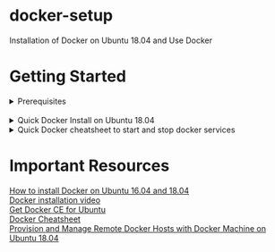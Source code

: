 # docker-setup

Installation of Docker on Ubuntu 18.04 and Use Docker

# Getting Started
<details>
<summary>Prerequisites</summary>
One Ubuntu 18.04 server set up with a non-root user with sudo privileges and a basic firewall configuration
</details>
<br>

<details>
<summary>Quick Docker Install on Ubuntu 18.04</summary>
  <h5> Step 1 — Installing Docker </h5>
The Docker installation package available in the official Ubuntu 18.04 repository may not be the latest version. To get this latest version, install Docker from the official Docker repository. This section shows you how to do just that.
First, in order to ensure the downloads are valid, add the GPG key for the official Docker repository to your system:
  <br>

$ curl -fsSL https://download.docker.com/linux/ubuntu/gpg | sudo apt-key add -

<br>
Add the Docker repository to APT sources 
<br>
$ sudo add-apt-repository "deb [arch=amd64] https://download.docker.com/linux/ubuntu $(lsb_release -cs) stable"

<br>
<br>
Next, update the package database with the Docker packages from the newly added repo:
<br>
$ sudo apt-get update

<br>
<br>
Make sure you are about to install from the Docker repo instead of the default Ubuntu 18.04 repo:
<br>
$ apt-cache policy docker-ce

<br>
<br>
You should see output similar to the follow:

<img src="https://github.com/sahanasj/docker-setup/blob/master/Docker-Installation-Images/1.PNG" width="950">

<!-- ![alt text](https://github.com/sahanasj/docker-setup/blob/master/Docker-Installation-Images/1.PNG) -->

<b>Note</b>: Notice that docker-ce is not installed, but the candidate for installation is from the Docker repository for Ubuntu 16.04 (xenial).

<br>
Finally, install Docker:
<br>
$ sudo apt-get install -y docker-ce

<br>
<br>
Docker should now be installed, the daemon started, and the process enabled to start on boot. Check that it's running:
<br>
$	sudo systemctl status docker

<br>
<br>
The output should be similar to the following, showing that the service is active and running:

<img src="https://github.com/sahanasj/docker-setup/blob/master/Docker-Installation-Images/2.PNG" width="950">

<br>
Installing Docker now gives you not just the Docker service (daemon) but also the docker command line utility, or the Docker client.
<br>

<h5> Step 2 — Executing the Docker Command Without Sudo (Optional) </h5>
If you want to avoid typing sudo whenever you run the docker command, add your username to the docker group:
<br>
$	sudo usermod -aG docker ${USER}

<br>
<br>
To apply the new group membership, you can log out of the server and back in, or you can type the following:
<br>
$	su - ${USER}

<br>
<br>
You will be prompted to enter your user's password to continue. Afterwards, you can confirm that your user is now added to the docker group by typing:
<br>
$	id -nG

<br>
<br>
If you need to add a user to the docker group that you're not logged in as, declare that username explicitly using:
<br>
$	sudo usermod -aG docker username

<img src="https://github.com/sahanasj/docker-setup/blob/master/Docker-Installation-Images/3.PNG" width="950">

<h5> Step 3 — Using the Docker Command </h5>
With Docker installed and working, now's the time to become familiar with the command line utility. Using docker consists of passing it a chain of options and commands followed by arguments. The syntax takes this form:
<br>
$	docker [option] [command] [arguments]

<br>
<br>
To view all available subcommands, type:
<br>
$	docker

<br>
<br>
To view system-wide information about Docker, use:
<br>
$	docker info

<h5> Step 4 — Working with Docker Images </h5>
Docker containers are run from Docker images. By default, it pulls these images from Docker Hub, a Docker registry managed by Docker

<br>
<br>
To check whether you can access and download images from Docker Hub, type:
<br>
$	docker run hello-world

<br>
<br>
In the output, you should see the following message, which indicates that Docker is working correctly:

<img src="https://github.com/sahanasj/docker-setup/blob/master/Docker-Installation-Images/4.PNG" width="950">

<br>
You can search for images available on Docker Hub by using the docker command with the search subcommand. For example, to search for the Ubuntu image, type:
<br>
$	docker search ubuntu
<br>

<img src="https://github.com/sahanasj/docker-setup/blob/master/Docker-Installation-Images/5.PNG" width="950">

The script will crawl Docker Hub and return a listing of all images whose name matches the search string. In this case, the output will be similar to this:

</details>

<details>
<summary>Quick Docker cheatsheet to start and stop docker services</summary>

<b>Using Systemctl:</b>

$ sudo systemctl status docker
<br>
$ sudo systemctl stop docker
<br>
$ sudo systemctl start docker
<br>
$ sudo systemctl daemon-reload
<br>

[Or] 

$ sudo service docker status
<br>
$ sudo service docker stop
<br>
$ sudo service docker start
<br>

<b>Uninstall old versions</b>
<br>
Older versions of Docker were called docker or docker-engine. If these are installed, uninstall them:
<br>
$ sudo apt-get remove docker docker-engine docker.io

<b>Uninstall Docker CE</b>
<br>
Uninstall the Docker CE package:
<br>
$ sudo apt-get purge docker-ce
<br>

Images, containers, volumes, or customized configuration files on your host are not automatically removed. To delete all images, containers, and volumes:
<br>
$ sudo rm -rf /var/lib/docker
<br>
<b>Note:</b> You must delete any edited configuration files manually.
</details>

# Important Resources
[How to install Docker on Ubuntu 16.04 and 18.04](https://www.digitalocean.com/community/tutorials/how-to-install-and-use-docker-on-ubuntu-16-04/)<br>
[Docker installation video](https://www.youtube.com/watch?v=hY34PpllKf4)<br>
[Get Docker CE for Ubuntu](https://docs.docker.com/install/linux/docker-ce/ubuntu/)<br>
[Docker Cheatsheet](https://github.com/wsargent/docker-cheat-sheet)<br>
[Provision and Manage Remote Docker Hosts with Docker Machine on Ubuntu 18.04](https://www.digitalocean.com/community/tutorials/how-to-provision-and-manage-remote-docker-hosts-with-docker-machine-on-ubuntu-18-04/)<br>


